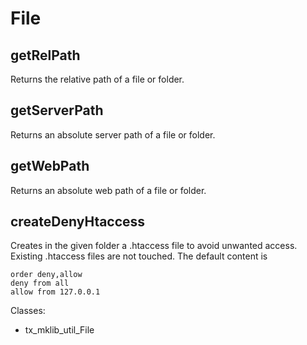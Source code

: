 File
====

getRelPath
----------

Returns the relative path of a file or folder.

getServerPath
-------------

Returns an absolute server path of a file or folder.

getWebPath
----------

Returns an absolute web path of a file or folder.

createDenyHtaccess
------------------

Creates in the given folder a .htaccess file to avoid unwanted access. Existing .htaccess files are not touched. The default content is

~~~~ {.sourceCode .ts}
order deny,allow
deny from all
allow from 127.0.0.1
~~~~

Classes:

-   tx\_mklib\_util\_File


